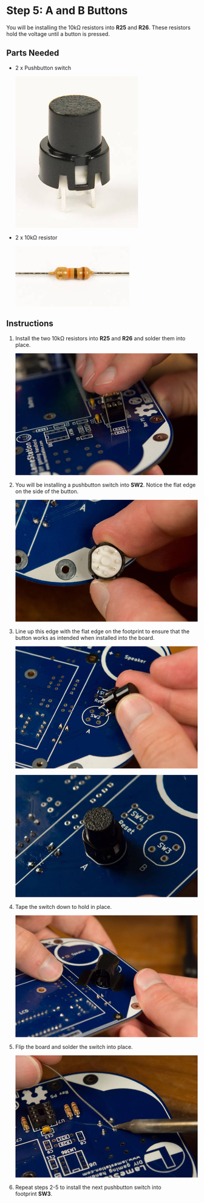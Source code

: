 # Step 5: A and B Buttons

You will be installing the 10kΩ resistors
into **R25** and **R26**. These resistors hold the voltage until a
button is pressed.

## Parts Needed

- 2 x Pushbutton switch

  ![](images/15302673.jpg?width=200)

- 2 x 10kΩ resistor

  ![](images/15302674.jpg)

## Instructions

1.  Install the two 10kΩ resistors into **R25** and **R26** and solder
    them into place.

    ![](images/15302661.jpg?width=500)

2.  You will be installing a pushbutton switch into **SW2**. Notice the
    flat edge on the side of the button.

    ![](images/15302662.jpg?width=500)

3.  Line up this edge with the flat edge on the footprint to ensure that
    the button works as intended when installed into the board.

    ![](images/15302663.jpg?width=500)

    ![](images/15302664.jpg?width=500)

4.  Tape the switch down to hold in place.

    ![](images/15302666.jpg?width=500)

5.  Flip the board and solder the switch into place.

    ![](images/15302667.jpg?width=500)

6.  Repeat steps 2-5 to install the next pushbutton switch into
    footprint **SW3**.
